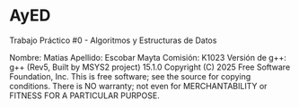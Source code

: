 # AyED
Trabajo Práctico #0 - Algoritmos y Estructuras de Datos

Nombre: Matias 
Apellido: Escobar Mayta
Comisión: K1023
Versión de g++:
g++ (Rev5, Built by MSYS2 project) 15.1.0
Copyright (C) 2025 Free Software Foundation, Inc.
This is free software; see the source for copying conditions.  There is NO
warranty; not even for MERCHANTABILITY or FITNESS FOR A PARTICULAR PURPOSE.
